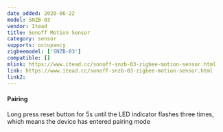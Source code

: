 ```yaml
---
date_added: 2020-06-22
model: SNZB-03
vendor: Itead
title: Sonoff Motion Sensor
category: sensor
supports: occupancy
zigbeemodel: ['SNZB-03']
compatible: []
mlink: https://www.itead.cc/sonoff-snzb-03-zigbee-motion-sensor.html
link: https://www.itead.cc/sonoff-snzb-03-zigbee-motion-sensor.html
link2: 
---
```


#### Pairing
Long press reset button for 5s until the LED indicator flashes three times, which means the device has entered pairing mode